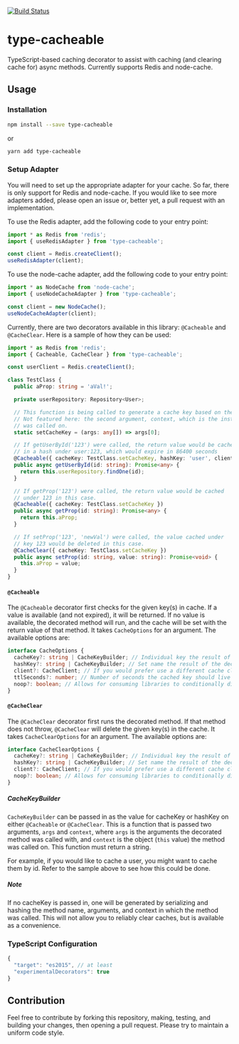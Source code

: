 [![Build Status](https://travis-ci.org/joshuaslate/type-cacheable.svg?branch=master)](https://travis-ci.org/joshuaslate/type-cacheable)

# type-cacheable
TypeScript-based caching decorator to assist with caching (and clearing cache for) async methods. Currently supports Redis and node-cache.

## Usage
### Installation
```bash
npm install --save type-cacheable
```

or

```bash
yarn add type-cacheable
```

### Setup Adapter
You will need to set up the appropriate adapter for your cache. So far, there is only support for Redis and node-cache. If you would like to see more adapters added, please open an issue or, better yet, a pull request with an implementation.

To use the Redis adapter, add the following code to your entry point:

```ts
import * as Redis from 'redis';
import { useRedisAdapter } from 'type-cacheable';

const client = Redis.createClient();
useRedisAdapter(client);
```

To use the node-cache adapter, add the following code to your entry point:

```ts
import * as NodeCache from 'node-cache';
import { useNodeCacheAdapter } from 'type-cacheable';

const client = new NodeCache();
useNodeCacheAdapter(client);
```

Currently, there are two decorators available in this library: `@Cacheable` and `@CacheClear`. Here is a sample of how they can be used:

```ts
import * as Redis from 'redis';
import { Cacheable, CacheClear } from 'type-cacheable';

const userClient = Redis.createClient();

class TestClass {
  public aProp: string = 'aVal!';

  private userRepository: Repository<User>;

  // This function is being called to generate a cache key based on the given arguments.
  // Not featured here: the second argument, context, which is the instance the method
  // was called on.
  static setCacheKey = (args: any[]) => args[0];

  // If getUserById('123') were called, the return value would be cached
  // in a hash under user:123, which would expire in 86400 seconds
  @Cacheable({ cacheKey: TestClass.setCacheKey, hashKey: 'user', client: userClient, ttl: 86400 })
  public async getUserById(id: string): Promise<any> {
    return this.userRepository.findOne(id);
  }

  // If getProp('123') were called, the return value would be cached
  // under 123 in this case.
  @Cacheable({ cacheKey: TestClass.setCacheKey })
  public async getProp(id: string): Promise<any> {
    return this.aProp;
  }

  // If setProp('123', 'newVal') were called, the value cached under
  // key 123 would be deleted in this case.
  @CacheClear({ cacheKey: TestClass.setCacheKey })
  public async setProp(id: string, value: string): Promise<void> {
    this.aProp = value;
  }
}
```

#### `@Cacheable`
The `@Cacheable` decorator first checks for the given key(s) in cache. If a value is available (and not expired), it will be returned. If no value is available, the decorated method will run, and the cache will be set with the return value of that method. It takes `CacheOptions` for an argument. The available options are:

```ts
interface CacheOptions {
  cacheKey?: string | CacheKeyBuilder; // Individual key the result of the decorated method should be stored on
  hashKey?: string | CacheKeyBuilder; // Set name the result of the decorated method should be stored on (for hashes)
  client?: CacheClient; // If you would prefer use a different cache client than passed into the adapter, set that here
  ttlSeconds?: number; // Number of seconds the cached key should live for
  noop?: boolean; // Allows for consuming libraries to conditionally disable caching. Set this to true to disable caching for some reason.
}
```

#### `@CacheClear`
The `@CacheClear` decorator first runs the decorated method. If that method does not throw, `@CacheClear` will delete the given key(s) in the cache. It takes `CacheClearOptions` for an argument. The available options are:

```ts
interface CacheClearOptions {
  cacheKey?: string | CacheKeyBuilder; // Individual key the result of the decorated method should be stored on
  hashKey?: string | CacheKeyBuilder; // Set name the result of the decorated method should be stored on (for hashes)
  client?: CacheClient; // If you would prefer use a different cache client than passed into the adapter, set that here
  noop?: boolean; // Allows for consuming libraries to conditionally disable caching. Set this to true to disable caching for some reason.
}
```

##### CacheKeyBuilder
`CacheKeyBuilder` can be passed in as the value for cacheKey or hashKey on either `@Cacheable` or `@CacheClear`. This is a function that is passed two arguments, `args` and `context`, where `args` is the arguments the decorated method was called with, and `context` is the object (`this` value) the method was called on. This function must return a string.

For example, if you would like to cache a user, you might want to cache them by id. Refer to the sample above to see how this could be done.

##### Note
If no cacheKey is passed in, one will be generated by serializing and hashing the method name, arguments, and context in which the method was called. This will not allow you to reliably clear caches, but is available as a convenience.

### TypeScript Configuration
```ts
{
  "target": "es2015", // at least
  "experimentalDecorators": true
}
```

## Contribution
Feel free to contribute by forking this repository, making, testing, and building your changes, then opening a pull request. Please try to maintain a uniform code style.
